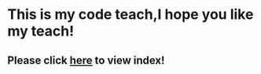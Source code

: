 # This is my code teach,I hope you like my teach!
## Please click [here](https://github.com/junzhu233/junzhu12345-s-code-teach/tree/master/index/index.html) to view index!
